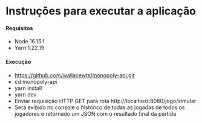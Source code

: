 # Instruções para executar a aplicação

#### Requisitos
- Node 16.15.1
- Yarn 1.22.19

#### Execução
- https://github.com/wallacewts/monopoly-api.git
- cd monopoly-api
- yarn install
- yarn dev
- Enviar requisição HTTP GET para rota http://localhost:8080/jogo/simular
- Será exibido no console o histórico de todas as jogadas de todos os jogadores e retornado um JSON com o resultado final da partida